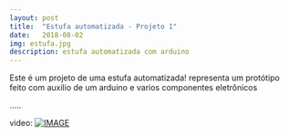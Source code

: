 ```yaml
---
layout: post
title:  "Estufa automatizada - Projeto 1"
date:   2018-08-02
img: estufa.jpg
description: estufa automatizada com arduino
---
```


Este é um projeto de uma estufa automatizada!
representa um protótipo feito com auxilio de um arduino e varios componentes eletrônicos

.....

video:
[![IMAGE](http://img.youtube.com/vi/1P8gpvjM6Gk/0.jpg)](http://www.youtube.com/watch?v=1P8gpvjM6Gk)

